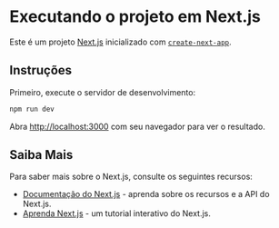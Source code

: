 # Executando o projeto em Next.js

Este é um projeto [Next.js](https://nextjs.org) inicializado com [`create-next-app`](https://www.google.com/url?sa=E&source=gmail&q=[https://nextjs.org/docs/app/api-reference/cli/create-next-app]\(https://nextjs.org/docs/app/api-reference/cli/create-next-app\)).

## Instruções

Primeiro, execute o servidor de desenvolvimento:

```bash
npm run dev
```

Abra [http://localhost:3000](http://localhost:3000) com seu navegador para ver o resultado.

## Saiba Mais

Para saber mais sobre o Next.js, consulte os seguintes recursos:

  - [Documentação do Next.js](https://nextjs.org/docs) - aprenda sobre os recursos e a API do Next.js.
  - [Aprenda Next.js](https://nextjs.org/learn) - um tutorial interativo do Next.js.
